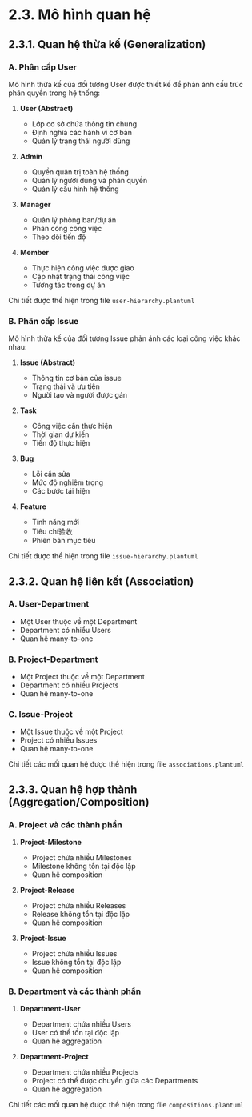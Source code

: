 # 2.3. Mô hình quan hệ

## 2.3.1. Quan hệ thừa kế (Generalization)

### A. Phân cấp User
Mô hình thừa kế của đối tượng User được thiết kế để phản ánh cấu trúc phân quyền trong hệ thống:

1. **User (Abstract)**
   - Lớp cơ sở chứa thông tin chung
   - Định nghĩa các hành vi cơ bản
   - Quản lý trạng thái người dùng

2. **Admin**
   - Quyền quản trị toàn hệ thống
   - Quản lý người dùng và phân quyền
   - Quản lý cấu hình hệ thống

3. **Manager**
   - Quản lý phòng ban/dự án
   - Phân công công việc
   - Theo dõi tiến độ

4. **Member**
   - Thực hiện công việc được giao
   - Cập nhật trạng thái công việc
   - Tương tác trong dự án

Chi tiết được thể hiện trong file `user-hierarchy.plantuml`

### B. Phân cấp Issue
Mô hình thừa kế của đối tượng Issue phản ánh các loại công việc khác nhau:

1. **Issue (Abstract)**
   - Thông tin cơ bản của issue
   - Trạng thái và ưu tiên
   - Người tạo và người được gán

2. **Task**
   - Công việc cần thực hiện
   - Thời gian dự kiến
   - Tiến độ thực hiện

3. **Bug**
   - Lỗi cần sửa
   - Mức độ nghiêm trọng
   - Các bước tái hiện

4. **Feature**
   - Tính năng mới
   - Tiêu chí验收
   - Phiên bản mục tiêu

Chi tiết được thể hiện trong file `issue-hierarchy.plantuml`

## 2.3.2. Quan hệ liên kết (Association)

### A. User-Department
- Một User thuộc về một Department
- Department có nhiều Users
- Quan hệ many-to-one

### B. Project-Department
- Một Project thuộc về một Department
- Department có nhiều Projects
- Quan hệ many-to-one

### C. Issue-Project
- Một Issue thuộc về một Project
- Project có nhiều Issues
- Quan hệ many-to-one

Chi tiết các mối quan hệ được thể hiện trong file `associations.plantuml`

## 2.3.3. Quan hệ hợp thành (Aggregation/Composition)

### A. Project và các thành phần
1. **Project-Milestone**
   - Project chứa nhiều Milestones
   - Milestone không tồn tại độc lập
   - Quan hệ composition

2. **Project-Release**
   - Project chứa nhiều Releases
   - Release không tồn tại độc lập
   - Quan hệ composition

3. **Project-Issue**
   - Project chứa nhiều Issues
   - Issue không tồn tại độc lập
   - Quan hệ composition

### B. Department và các thành phần
1. **Department-User**
   - Department chứa nhiều Users
   - User có thể tồn tại độc lập
   - Quan hệ aggregation

2. **Department-Project**
   - Department chứa nhiều Projects
   - Project có thể được chuyển giữa các Departments
   - Quan hệ aggregation

Chi tiết các mối quan hệ được thể hiện trong file `compositions.plantuml` 